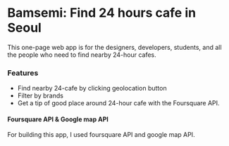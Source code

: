 # Bamsemi: Find 24 hours cafe in Seoul

This one-page web app is for the designers, developers, students, and all the people who need to find nearby 24-hour cafes.

### Features

* Find nearby 24-cafe by clicking geolocation button
* Filter by brands
* Get a tip of good place around 24-hour cafe with the Foursquare API.


#### Foursquare API & Google map API

For building this app, I used foursquare API and google map API.

